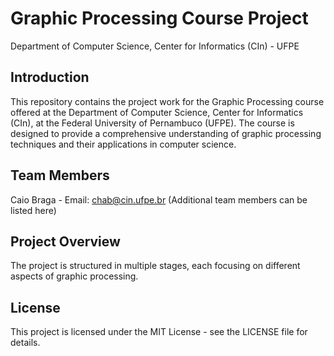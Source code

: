 # Graphic Processing Course Project
Department of Computer Science, Center for Informatics (CIn) - UFPE

## Introduction
This repository contains the project work for the Graphic Processing course offered at the Department of Computer Science, Center for Informatics (CIn), at the Federal University of Pernambuco (UFPE). The course is designed to provide a comprehensive understanding of graphic processing techniques and their applications in computer science.

## Team Members
Caio Braga - Email: chab@cin.ufpe.br
(Additional team members can be listed here)

## Project Overview
The project is structured in multiple stages, each focusing on different aspects of graphic processing.


## License
This project is licensed under the MIT License - see the LICENSE file for details.